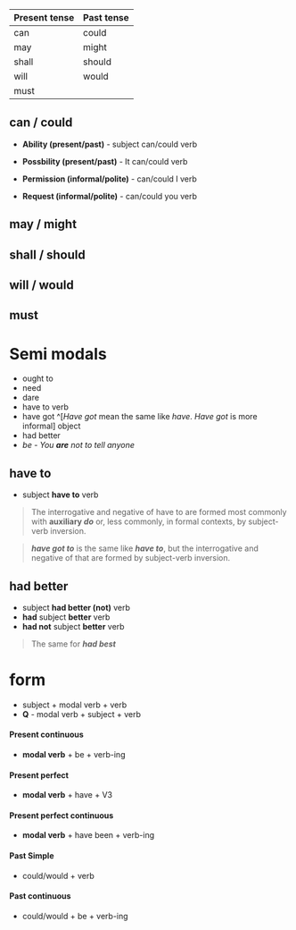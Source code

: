 | Present tense | Past tense |
| ------------- | ---------- |
| can           | could      |
| may           | might      |
| shall         | should     |
| will          | would           |
| must          |            |

## can / could
- **Ability (present/past)** - subject can/could verb
- **Possbility (present/past)** - It can/could verb 

- **Permission (informal/polite)** - can/could I verb
- **Request (informal/polite)** - can/could you verb


## may / might


## shall / should


## will / would

## must



# Semi modals

- ought to 
- need
- dare 
- have to verb
- have got ^[*Have got* mean the same like *have*. *Have got* is more informal] object
- had better
- *be* - *You **are** not to tell anyone*

## have to
-  subject **have to** verb

>The interrogative and negative of have to are formed most commonly with **auxiliary *do*** or, less commonly, in formal contexts, by subject-verb inversion.

>***have got to*** is the same like ***have to***, but the interrogative and negative of that are formed by subject-verb inversion.

## had better
- subject **had better (not)** verb
- **had** subject **better** verb
- **had not** subject **better** verb

>The same for ***had best***

# form

- subject + modal verb + verb
- **Q** - modal verb + subject + verb

#### Present continuous
- **modal verb** + be + verb-ing

#### Present perfect
- **modal verb** + have + V3

#### Present perfect continuous
- **modal verb** + have been + verb-ing

#### Past Simple
- could/would + verb

#### Past continuous
- could/would + be + verb-ing



